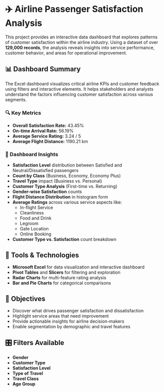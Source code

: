 # ✈️ Airline Passenger Satisfaction Analysis

This project provides an interactive data dashboard that explores patterns of customer satisfaction within the airline industry. Using a dataset of over **129,000 records**, the analysis reveals insights into service performance, customer behavior, and areas for operational improvement.

## 📊 Dashboard Summary

The Excel dashboard visualizes critical airline KPIs and customer feedback using filters and interactive elements. It helps stakeholders and analysts understand the factors influencing customer satisfaction across various segments.

### 🔍 Key Metrics

- **Overall Satisfaction Rate:** 43.45%
- **On-time Arrival Rate:** 56.19%
- **Average Service Rating:** 3.24 / 5
- **Average Flight Distance:** 1190.21 km

### 📌 Dashboard Insights

- **Satisfaction Level** distribution between Satisfied and Neutral/Dissatisfied passengers
- **Count by Class** (Business, Economy, Economy Plus)
- **Travel Type** impact (Business vs. Personal)
- **Customer Type Analysis** (First-time vs. Returning)
- **Gender-wise Satisfaction** counts
- **Flight Distance Distribution** in histogram form
- **Average Ratings** across various service aspects like:
  - In-flight Service
  - Cleanliness
  - Food and Drink
  - Legroom
  - Gate Location
  - Online Booking
- **Customer Type vs. Satisfaction** count breakdown

## 📂 Tools & Technologies

- **Microsoft Excel** for data visualization and interactive dashboard
- **Pivot Tables** and **Slicers** for filtering and exploration
- **Radar Charts** for multi-feature rating analysis
- **Bar and Pie Charts** for categorical comparisons

## 🎯 Objectives

- Discover what drives passenger satisfaction and dissatisfaction
- Highlight service areas that need improvement
- Provide actionable insights for airline decision-makers
- Enable segmentation by demographic and travel features

## 🎛️ Filters Available

- **Gender**
- **Customer Type**
- **Satisfaction Level**
- **Type of Travel**
- **Travel Class**
- **Age Group**


